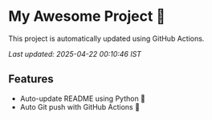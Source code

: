 # My Awesome Project 🚀

This project is automatically updated using GitHub Actions.

_Last updated: 2025-04-22 00:10:46 IST_

## Features
- Auto-update README using Python 🐍
- Auto Git push with GitHub Actions 🤖
